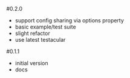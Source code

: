 #0.2.0
* support config sharing via options property
* basic example/test suite
* slight refactor
* use latest testacular

#0.1.1
* initial version
* docs